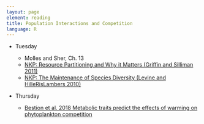 ```yaml
---
layout: page
element: reading
title: Population Interactions and Competition
language: R
---
```


* Tuesday

  * Molles and Sher, Ch. 13
  * [NKP: Resource Partitioning and Why it Matters (Griffin and Silliman 2011)](https://www.nature.com/scitable/knowledge/library/resource-partitioning-and-why-it-matters-17362658ls)
  * [NKP: The Maintenance of Species Diversity (Levine and HilleRisLambers 2010)](https://www.nature.com/scitable/knowledge/library/the-maintenance-of-species-diversity-13240565)
    

* Thursday

  * [Bestion et al. 2018 Metabolic traits predict the effects of warming on phytoplankton competition](https://onlinelibrary-wiley-com.libproxy.kenyon.edu/doi/pdf/10.1111/ele.12932)

  
